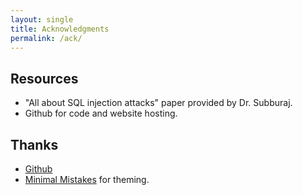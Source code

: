 ```yaml
---
layout: single
title: Acknowledgments
permalink: /ack/
---
```

## Resources
- "All about SQL injection attacks" paper provided by Dr. Subburaj.
- Github for code and website hosting.

## Thanks
- [Github](https://github.com/)
- [Minimal Mistakes](https://github.com/mmistakes/minimal-mistakes) for theming.

